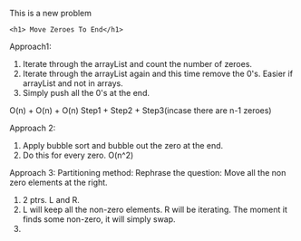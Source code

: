This is a new problem
```
<h1> Move Zeroes To End</h1>
```
Approach1:
1. Iterate through the arrayList and count the number of zeroes.
2. Iterate through the arrayList again and this time remove the 0's. Easier if arrayList and not in arrays.
3. Simply push all the 0's at the end.

O(n) + O(n) + O(n)
Step1 + Step2 + Step3(incase there are n-1 zeroes)

Approach 2:
1. Apply bubble sort and bubble out the zero at the end.
2. Do this for every zero.
O(n^2)

Approach 3:
Partitioning method: Rephrase the question: Move all the non zero elements at the right.
1. 2 ptrs. L and R.
2. L will keep all the non-zero elements. R will be iterating. The moment it finds some non-zero, it will simply swap.
3. 